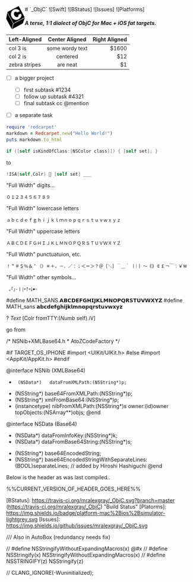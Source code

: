 <div style="float:left;text-align:right;block:none;"><img src="./_ObjC/_ObjC.svg" width="50"/></div>
# `_ObjC` ![Swift] ![BStatus] ![Issues] ![Platforms]

##### A terse, 1:1 dialect of ObjC for Mac + iOS fat targets.

| Left-Aligned  | Center Aligned  | Right Aligned |
| :------------ |:---------------:| -----:|
| col 3 is      | some wordy text | $1600 |
| col 2 is      | centered        |   $12 |
| zebra stripes | are neat        |    $1 |


- [ ] a bigger project
  - [ ] first subtask #1234
  - [ ] follow up subtask #4321
  - [ ] final subtask cc @mention
- [ ] a separate task


``` ruby
require 'redcarpet'
markdown = Redcarpet.new("Hello World!")
puts markdown.to_html
```

``` objective-c
if ([self isKindOfClass:[NSColor class]]) { [self set]; }
```
to  
``` objective-c
!ISA(self,Colr) 💩 [self set] ___
```
 
 
"Full Width" digits...
    
    ０１２３４５６７８９

"Full Width" lowercase letters
    
    ａｂｃｄｅｆｇｈｉｊｋｌｍｎｏｐｑｒｓｔｕｖｗｘｙｚ

"Full Width" uppercase letters
    
    ＡＢＣＤＥＦＧＨＩＪＫＬＭＮＯＰＱＲＳＴＵＶＷＸＹＺ

"Full Width" punctuatuion, etc.
    
    ！＂＃＄％＆＇（）＊＋，－．／：；＜＝＞？＠［＼］＾＿｀｛｜｝～｟｠￠￡￢￣￤￥￦

"Full Width" other symbols...

     ｡｢｣･ￜ￨￩￪￫￬￭￮
#define MATH_SANS 𝗔𝗕𝗖𝗗𝗘𝗙𝗚𝗛𝗜𝗝𝗞𝗟𝗠𝗡𝗢𝗣𝗤𝗥𝗦𝗧𝗨𝗩𝗪𝗫𝗬𝗭
#define MATH_sans 𝗮𝗯𝗰𝗱𝗲𝗳𝗴𝗵𝗶𝗷𝗸𝗹𝗺𝗻𝗼𝗽𝗾𝗿𝘀𝘁𝘂𝘃𝘄𝘅𝘆𝘇


 
 ?  _Text_ [Colr fromTTY:(_Numb_ self).iV] 
 

go from 

/*  NSNib+XMLBase64.h  *  AtoZCodeFactory */

#if TARGET_OS_IPHONE
#import <UIKit/UIKit.h>
#else
#import <AppKit/AppKit.h>
#endif

@interface			             NSNib (XMLBase64)
+      (NSData*)   dataFromXMLPath:(NSString*)p;
+    (NSString*) base64FromXMLPath:(NSString*)p;
+    (NSString*)     xmlFromBase64:(NSString*)p;
+ (instancetype)    nibFromXMLPath:(NSString*)s
														 owner:(id)owner
												topObjects:(NSArray**)objs;
@end

@interface                  NSData (Base64)
+   (NSData*)      dataFromInfoKey:(NSString*)k;
+   (NSData*) dataFromBase64String:(NSString*)s;
- (NSString*)  base64EncodedString;
- (NSString*) base64EncodedStringWithSeparateLines:(BOOL)separateLines; // added by Hiroshi Hashiguchi
@end

Below is the header as was last compiled..

%%CURRENT_VERSION_OF_HEADER_GOES_HERE%%

[Swift]: https://img.shields.io/badge/NOT%20Swift-YES-blue.svg
[BStatus]: https://travis-ci.org/mralexgray/_ObjC.svg?branch=master (https://travis-ci.org/mralexgray/_ObjC) "Build Status"
[Platorms]: https://img.shields.io/badge/platform-mac%2Bios%2Bsimulator-lightgrey.svg
[Issues]: https://img.shields.io/github/issues/mralexgray/_ObjC.svg



/// Also in AutoBox (redundancy needs fix)

//  #define NSStringifyWithoutExpandingMacros(x) @#x
//  #define NSStringify(x) NSStringifyWithoutExpandingMacros(x)
//  #define NSSTRINGIFY(z) NSStringify(z)

  // CLANG_IGNORE(-Wuninitialized);
